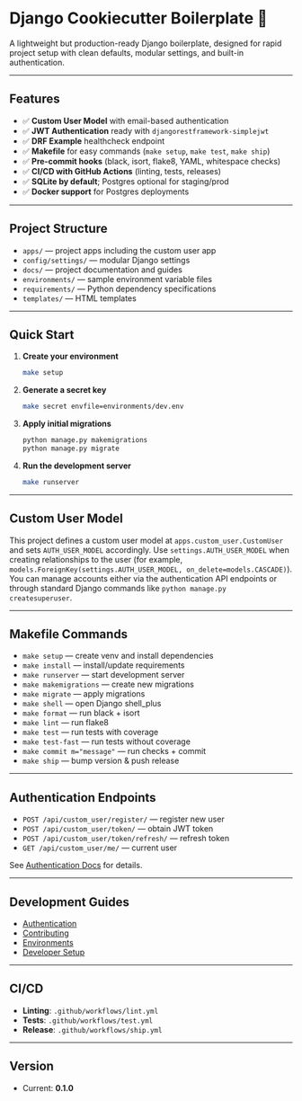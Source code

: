 # Django Cookiecutter Boilerplate 🚀

A lightweight but production-ready Django boilerplate, designed for rapid project setup with clean defaults, modular
settings, and built-in authentication.

---

## Features

- ✅ **Custom User Model** with email-based authentication
- ✅ **JWT Authentication** ready with `djangorestframework-simplejwt`
- ✅ **DRF Example** healthcheck endpoint
- ✅ **Makefile** for easy commands (`make setup`, `make test`, `make ship`)
- ✅ **Pre-commit hooks** (black, isort, flake8, YAML, whitespace checks)
- ✅ **CI/CD with GitHub Actions** (linting, tests, releases)
- ✅ **SQLite by default**; Postgres optional for staging/prod
- ✅ **Docker support** for Postgres deployments

---

## Project Structure

- `apps/` — project apps including the custom user app
- `config/settings/` — modular Django settings
- `docs/` — project documentation and guides
- `environments/` — sample environment variable files
- `requirements/` — Python dependency specifications
- `templates/` — HTML templates

---

## Quick Start

1. **Create your environment**
   ```bash
   make setup
   ```


2. **Generate a secret key**

   ```bash
   make secret envfile=environments/dev.env
   ```

3. **Apply initial migrations**

   ```bash
   python manage.py makemigrations
   python manage.py migrate
   ```

4. **Run the development server**

   ```bash
   make runserver
   ```

---

## Custom User Model

This project defines a custom user model at `apps.custom_user.CustomUser` and sets
`AUTH_USER_MODEL` accordingly. Use `settings.AUTH_USER_MODEL` when creating
relationships to the user (for example,
`models.ForeignKey(settings.AUTH_USER_MODEL, on_delete=models.CASCADE)`). You can
manage accounts either via the authentication API endpoints or through standard
Django commands like `python manage.py createsuperuser`.

---

## Makefile Commands

* `make setup` — create venv and install dependencies
* `make install` — install/update requirements
* `make runserver` — start development server
* `make makemigrations` — create new migrations
* `make migrate` — apply migrations
* `make shell` — open Django shell\_plus
* `make format` — run black + isort
* `make lint` — run flake8
* `make test` — run tests with coverage
* `make test-fast` — run tests without coverage
* `make commit m="message"` — run checks + commit
* `make ship` — bump version & push release

---

## Authentication Endpoints

* `POST /api/custom_user/register/` — register new user
* `POST /api/custom_user/token/` — obtain JWT token
* `POST /api/custom_user/token/refresh/` — refresh token
* `GET /api/custom_user/me/` — current user

See [Authentication Docs](docs/authentication.md) for details.

---

## Development Guides

* [Authentication](docs/authentication.md)
* [Contributing](docs/contributing.md)
* [Environments](docs/environments.md)
* [Developer Setup](docs/dev_setup.md)

---

## CI/CD

* **Linting**: `.github/workflows/lint.yml`
* **Tests**: `.github/workflows/test.yml`
* **Release**: `.github/workflows/ship.yml`

---

## Version

* Current: **0.1.0**

